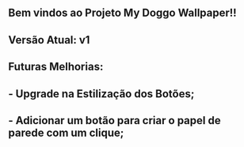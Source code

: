 ## Bem vindos ao Projeto My Doggo Wallpaper!!

## Versão Atual: v1

## Futuras Melhorias:

## - Upgrade na Estilização dos Botões;
## - Adicionar um botão para criar o papel de parede com um clique;